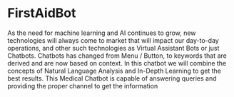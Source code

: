 # FirstAidBot
As the need for machine learning and AI continues to grow, new technologies will always come to market that will impact our day-to-day operations, and other such technologies as Virtual Assistant Bots or just Chatbots. Chatbots has changed from Menu / Button, to keywords that are derived and are now based on context. In this chatbot we will combine the concepts of Natural Language Analysis and In-Depth Learning to get the best results. This Medical Chatbot is capable of answering queries and providing the proper channel to get the information
